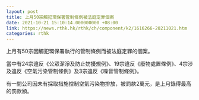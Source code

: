 ```yaml
---
layout: post
title: 上月50宗觸犯環保署管制條例被法庭定罪個案
date: 2021-10-21 15:10:14.000000000 +08:00
link: https://news.rthk.hk/rthk/ch/component/k2/1616266-20211021.htm
categories: rthk
---
```


上月有50宗因觸犯環保署執行的管制條例而被法庭定罪的個案。

當中有24宗違反《公眾潔淨及防止妨擾規例》、19宗違反《廢物處置條例》、4宗涉及違反《空氣污染管制條例》及3宗違反《噪音管制條例》。

有一間公司因未有採取措施控制空氣污染物排放，被罰款2萬元，是上月錄得最高的罰款額。
